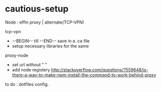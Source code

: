 # cautious-setup

Node : effin proxy | alternate(TCP-VPN)

tcp-vpn 
* --BEGIN-- till --END-- save in a .ca file
* setup necessary libraries for the same

proxy-node 
* set url without " "
* add node registery
http://stackoverflow.com/questions/7559648/is-there-a-way-to-make-npm-install-the-command-to-work-behind-proxy

to do :
dotfiles config.
